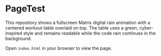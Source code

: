 # PageTest

This repository shows a fullscreen Matrix digital rain animation with a
centered workout table overlaid on top. The table uses a green,
cyber-inspired style and remains readable while the code rain continues in
the background.

Open `index.html` in your browser to view the page.
